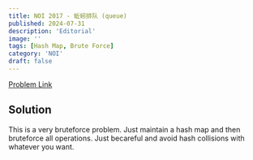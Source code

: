 ```yaml
---
title: NOI 2017 - 蚯蚓排队 (queue)
published: 2024-07-31
description: 'Editorial'
image: ''
tags: [Hash Map, Brute Force]
category: 'NOI'
draft: false 
---
```


<a href="https://loj.ac/p/2303" target="_blank"> Problem Link </a>

## Solution

This is a very bruteforce problem. Just maintain a hash map and then bruteforce all operations. Just becareful and avoid hash collisions with whatever you want.
